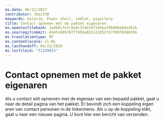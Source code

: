 ```yaml
---
ms.date: 06/12/2017
contributor: JKeithB
keywords: Galerie, Power shell, cmdlet, psgallery
title: Contact opnemen met de pakket eigenaren
ms.openlocfilehash: 1adb0cfefc9e9c3f447e7345eaf0b088a04a452b
ms.sourcegitcommit: 6545c60578f7745be015111052fd7769f8289296
ms.translationtype: MT
ms.contentlocale: nl-NL
ms.lasthandoff: 04/22/2020
ms.locfileid: "71329013"
---
```

# <a name="contacting-package-owners"></a>Contact opnemen met de pakket eigenaren

Als u contact wilt opnemen met de eigenaar van een bepaald pakket, gaat u naar de detail pagina van het pakket.
Er bevindt zich een koppeling eigen aren van contact personen in de linkermenu.
Als u op de koppeling klikt, gaat u naar een nieuwe pagina.
U kunt hier een bericht van verzenden.
